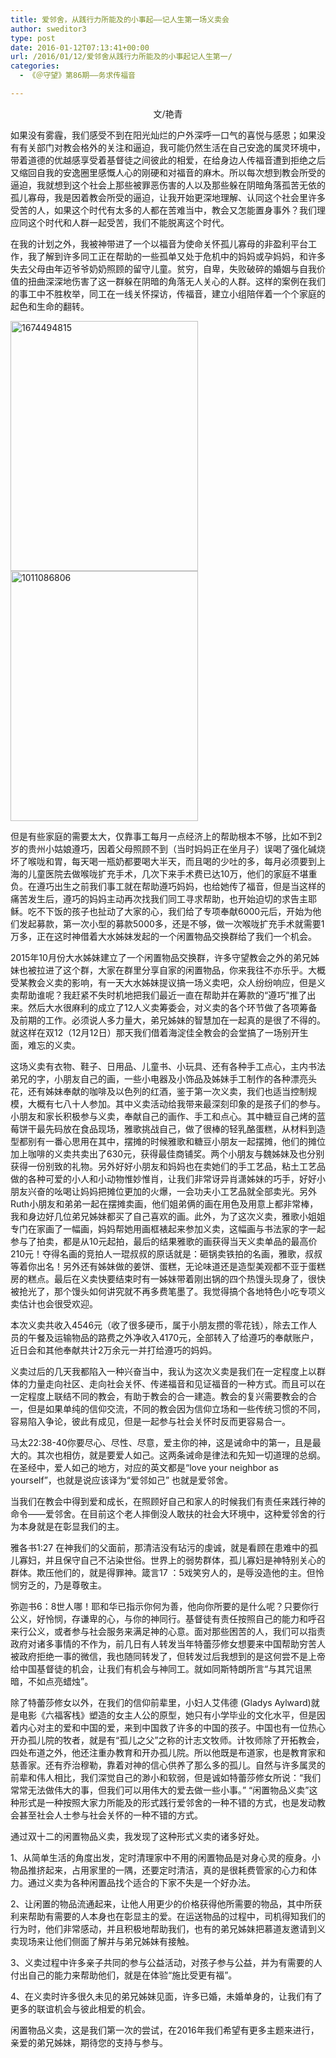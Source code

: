 ```yaml
---
title: 爱邻舍，从践行力所能及的小事起——记人生第一场义卖会
author: sweditor3
type: post
date: 2016-01-12T07:13:41+00:00
url: /2016/01/12/爱邻舍从践行力所能及的小事起记人生第一/
categories:
  - 《＠守望》第86期——务求传福音

---
```

<p style="text-align: center;">
  文/艳青
</p>

如果没有雾霾，我们感受不到在阳光灿烂的户外深呼一口气的喜悦与感恩；如果没有有关部门对教会格外的关注和逼迫，我可能仍然生活在自己安逸的属灵环境中，带着道德的优越感享受着基督徒之间彼此的相爱，在给身边人传福音遭到拒绝之后又缩回自我的安逸圈里感慨人心的刚硬和对福音的麻木。所以每次想到教会所受的逼迫，我就想到这个社会上那些被罪恶伤害的人以及那些躲在阴暗角落孤苦无依的孤儿寡母，我是因着教会所受的逼迫，让我开始更深地理解、认同这个社会里许多受苦的人，如果这个时代有太多的人都在苦难当中，教会又怎能置身事外？我们理应同这个时代和人群一起受苦，我们不能脱离这个时代。&nbsp; 

在我的计划之外，我被神带进了一个以福音为使命关怀孤儿寡母的非盈利平台工作，我了解到许多同工正在帮助的一些孤单又处于危机中的妈妈或孕妈妈，和许多失去父母由年迈爷爷奶奶照顾的留守儿童。贫穷，自卑，失败破碎的婚姻与自我价值的扭曲深深地伤害了这一群躲在阴暗的角落无人关心的人群。这样的案例在我们的事工中不胜枚举，同工在一线关怀探访，传福音，建立小组陪伴着一个个家庭的起色和生命的翻转。 

[<img alt="1674494815" class="aligncenter size-full wp-image-13336" height="400" src="http://t5.shwchurch.org/wp-content/uploads/2016/01/1674494815.jpg" width="300" srcset="http://t5.shwchurch.org/wp-content/uploads/2016/01/1674494815.jpg 300w, http://t5.shwchurch.org/wp-content/uploads/2016/01/1674494815-225x300.jpg 225w" sizes="(max-width: 300px) 100vw, 300px" />][1] [<img alt="1011086806" class="aligncenter size-full wp-image-13333" height="400" src="http://t5.shwchurch.org/wp-content/uploads/2016/01/1011086806.jpg" width="300" srcset="http://t5.shwchurch.org/wp-content/uploads/2016/01/1011086806.jpg 300w, http://t5.shwchurch.org/wp-content/uploads/2016/01/1011086806-225x300.jpg 225w" sizes="(max-width: 300px) 100vw, 300px" />][2] 

但是有些家庭的需要太大，仅靠事工每月一点经济上的帮助根本不够，比如不到2岁的贵州小姑娘遵巧，因着父母照顾不到（当时妈妈正在坐月子）误喝了强化碱烧坏了喉咙和胃，每天喝一瓶奶都要喝大半天，而且喝的少吐的多，每月必须要到上海的儿童医院去做喉咙扩充手术，几次下来手术费已达10万，他们的家庭不堪重负。在遵巧出生之前我们事工就在帮助遵巧妈妈，也给她传了福音，但是当这样的痛苦发生后，遵巧的妈妈主动再次找我们同工寻求帮助，也开始迫切的求告主耶稣。吃不下饭的孩子也扯动了大家的心，我们给了专项奉献6000元后，开始为他们发起募款，第一次小型的募款5000多，还是不够，做一次喉咙扩充手术就需要1万多，正在这时神借着大水姊妹发起的一个闲置物品交换群给了我们一个机会。 

2015年10月份大水姊妹建立了一个闲置物品交换群，许多守望教会之外的弟兄姊妹也被拉进了这个群，大家在群里分享自家的闲置物品，你来我往不亦乐乎。大概受某教会义卖的影响，有一天大水姊妹提议搞一场义卖吧，众人纷纷响应，但是义卖帮助谁呢？我赶紧不失时机地把我们最近一直在帮助并在筹款的&ldquo;遵巧&rdquo;推了出来。然后大水很麻利的成立了12人义卖筹委会，对义卖的各个环节做了各项筹备及前期的工作。必须说人多力量大，弟兄姊妹的智慧加在一起真的是很了不得的。就这样在双12（12月12日）那天我们借着海淀佳全教会的会堂搞了一场别开生面，难忘的义卖。 

这场义卖有衣物、鞋子、日用品、儿童书、小玩具、还有各种手工点心，主内书法弟兄的字，小朋友自己的画，一些小电器及小饰品及姊妹手工制作的各种漂亮头花，还有姊妹奉献的咖啡及以色列的红酒，鉴于第一次义卖，我们也适当控制规模，大概有七八十人参加。其中义卖活动给我带来最深刻印象的是孩子们的参与。小朋友和家长积极参与义卖，奉献自己的画作、手工和点心。其中糖豆自己烤的蓝莓饼干最先码放在食品现场，雅歌挑战自己，做了很棒的轻乳酪蛋糕，从材料到造型都别有一番心思用在其中，摆摊的时候雅歌和糖豆小朋友一起摆摊，他们的摊位加上咖啡的义卖共卖出了630元，获得最佳商铺奖。两个小朋友与魏姊妹及也分别获得一份别致的礼物。另外好好小朋友和妈妈也在卖她们的手工艺品，粘土工艺品做的各种可爱的小人和小动物惟妙惟肖，让我们非常讶异肖潇姊妹的巧手，好好小朋友兴奋的吆喝让妈妈把摊位更加的火爆，一会功夫小工艺品就全部卖光。另外Ruth小朋友和弟弟一起在摆摊卖画，他们姐弟俩的画在用色及用意上都非常棒，我和身边好几位弟兄姊妹都买了自己喜欢的画。此外，为了这次义卖，雅歌小姐姐专门在家画了一幅画，妈妈帮她用画框裱起来参加义卖，这幅画与书法家的字一起参与了拍卖，都是从10元起拍，最后的结果雅歌的画获得当天义卖单品的最高价210元！夺得名画的竞拍人一琨叔叔的原话就是：砸锅卖铁拍的名画，雅歌，叔叔等着你出名！另外还有姊妹做的姜饼、蛋糕，无论味道还是造型美观都不亚于蛋糕房的糕点。最后在义卖快要结束时有一姊妹带着刚出锅的四个热馒头现身了，很快被抢光了，那个馒头如何讲究就不再多费笔墨了。我觉得搞个各地特色小吃专项义卖估计也会很受欢迎。 

本次义卖共收入4546元（收了很多硬币，属于小朋友攒的零花钱），除去工作人员的午餐及运输物品的路费之外净收入4170元，全部转入了给遵巧的奉献账户，近日会和其他奉献共计2万余元一并打给遵巧的妈妈。 

义卖过后的几天我都陷入一种兴奋当中，我认为这次义卖是我们在一定程度上以群体的力量走向社区、走向社会关怀、传递福音和见证福音的一种方式。而且可以在一定程度上联结不同的教会，有助于教会的合一建造。教会的复兴需要教会的合一，但是如果单纯的信仰交流，不同的教会因为信仰立场和一些传统习惯的不同，容易陷入争论，彼此有成见，但是一起参与社会关怀时反而更容易合一。 

马太22:38-40你要尽心、尽性、尽意，爱主你的神，这是诫命中的第一，且是最大的。其次也相仿，就是要爱人如己。这两条诫命是律法和先知一切道理的总纲。在圣经中，爱人如己的地方，对应的英文都是&ldquo;love your neighbor as yourself&rdquo;，也就是说应该译为&ldquo;爱邻如己&rdquo; 也就是爱邻舍。 

当我们在教会中得到爱和成长，在照顾好自己和家人的时候我们有责任来践行神的命令&mdash;&mdash;爱邻舍。在目前这个老人摔倒没人敢扶的社会大环境中，这种爱邻舍的行为本身就是在彰显我们的主。&nbsp; 

雅各书1:27 在神我们的父面前，那清洁没有玷污的虔诚，就是看顾在患难中的孤儿寡妇，并且保守自己不沾染世俗。世界上的弱势群体，孤儿寡妇是神特别关心的群体。欺压他们的，就是得罪神。箴言17 ：5戏笑穷人的，是辱没造他的主。但怜悯穷乏的，乃是尊敬主。 

弥迦书6：8世人哪！耶和华已指示你何为善，他向你所要的是什么呢？只要你行公义，好怜悯，存谦卑的心，与你的神同行。基督徒有责任按照自己的能力和呼召来行公义，或者参与社会服务来满足神的心意。面对那些困苦的人，我们可以指责政府对诸多事情的不作为，前几日有人转发当年特蕾莎修女想要来中国帮助穷苦人被政府拒绝一事的微信，我也随同转发了，但转发过后我想到的是这何尝不是上帝给中国基督徒的机会，让我们有机会与神同工。就如同斯特朗所言&ldquo;与其咒诅黑暗，不如点亮蜡烛&rdquo;。 

除了特蕾莎修女以外，在我们的信仰前辈里，小妇人艾伟德 (Gladys Aylward)就是电影《六福客栈》塑造的女主人公的原型，她只有小学毕业的文化水平，但是因着内心对主的爱和中国的爱，来到中国救了许多的中国的孩子。中国也有一位热心开办孤儿院的牧者，就是有&ldquo;孤儿之父&rdquo;之称的计志文牧师。计牧师除了开拓教会，四处布道之外，他还注重办教育和开办孤儿院。所以他既是布道家，也是教育家和慈善家。还有乔治穆勒，靠着对神的信心供养了那么多的孤儿。自然与许多属灵的前辈和伟人相比，我们深觉自己的渺小和软弱，但是诚如特蕾莎修女所说：&ldquo;我们常常无法做伟大的事，但我们可以用伟大的爱去做一些小事。&rdquo; &ldquo;闲置物品义卖&rdquo;这种形式是一种按照大家力所能及的形式践行爱邻舍的一种不错的方式，也是发动教会甚至社会人士参与社会关怀的一种不错的方式。 

通过双十二的闲置物品义卖，我发现了这种形式义卖的诸多好处。 

1、从简单生活的角度出发，定时清理家中不用的闲置物品是对身心灵的瘦身。小物品推挤起来，占用家里的一隅，还要定时清洁，真的是很耗费管家的心力和体力。通过义卖为各种闲置品找个适合的下家不失是一个好办法。 

2、让闲置的物品流通起来，让他人用更少的价格获得他所需要的物品，其中所获利来帮助有需要的人本身也在彰显主的爱。在运送物品的过程中，司机得知我们的行为时，他们非常感动，并且积极地帮助我们，也有的弟兄姊妹把慕道友邀请到义卖现场来让他们侧面了解并与弟兄姊妹有接触。 

3、义卖过程中许多亲子共同的参与公益活动，对孩子参与公益，并为有需要的人付出自己的能力来帮助他们，就是在体验&ldquo;施比受更有福&rdquo;。 

4、在义卖时许多很久未见的弟兄姊妹见面，许多已婚，未婚单身的，让我们有了更多的联谊机会与彼此相爱的机会。 

闲置物品义卖，这是我们第一次的尝试，在2016年我们希望有更多主题来进行，亲爱的弟兄姊妹，期待您的支持与参与。

 [1]: http://t5.shwchurch.org/wp-content/uploads/2016/01/1674494815.jpg
 [2]: http://t5.shwchurch.org/wp-content/uploads/2016/01/1011086806.jpg